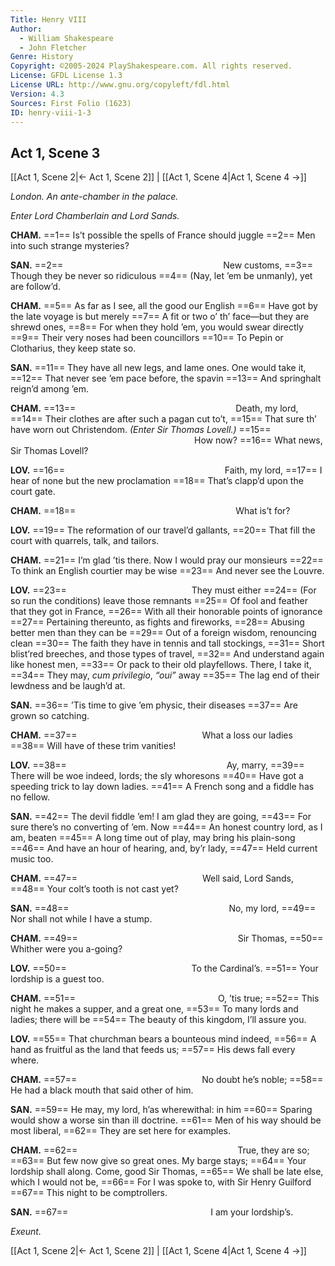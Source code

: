 ```yaml
---
Title: Henry VIII
Author: 
  - William Shakespeare
  - John Fletcher
Genre: History
Copyright: ©2005-2024 PlayShakespeare.com. All rights reserved.
License: GFDL License 1.3
License URL: http://www.gnu.org/copyleft/fdl.html
Version: 4.3
Sources: First Folio (1623)
ID: henry-viii-1-3
---
```


## Act 1, Scene 3
[[Act 1, Scene 2|← Act 1, Scene 2]] | [[Act 1, Scene 4|Act 1, Scene 4 →]]

*London. An ante-chamber in the palace.*

*Enter Lord Chamberlain and Lord Sands.*

**CHAM.**
==1== Is’t possible the spells of France should juggle
==2== Men into such strange mysteries?

**SAN.**
==2==                   New customs,
==3== Though they be never so ridiculous
==4== (Nay, let ’em be unmanly), yet are follow’d.

**CHAM.**
==5== As far as I see, all the good our English
==6== Have got by the late voyage is but merely
==7== A fit or two o’ th’ face—but they are shrewd ones,
==8== For when they hold ’em, you would swear directly
==9== Their very noses had been councillors
==10== To Pepin or Clotharius, they keep state so.

**SAN.**
==11== They have all new legs, and lame ones. One would take it,
==12== That never see ’em pace before, the spavin
==13== And springhalt reign’d among ’em.

**CHAM.**
==13==                   Death, my lord,
==14== Their clothes are after such a pagan cut to’t,
==15== That sure th’ have worn out Christendom.
*(Enter Sir Thomas Lovell.)*
==15==                      How now?
==16== What news, Sir Thomas Lovell?

**LOV.**
==16==                   Faith, my lord,
==17== I hear of none but the new proclamation
==18== That’s clapp’d upon the court gate.

**CHAM.**
==18==                   What is’t for?

**LOV.**
==19== The reformation of our travel’d gallants,
==20== That fill the court with quarrels, talk, and tailors.

**CHAM.**
==21== I’m glad ’tis there. Now I would pray our monsieurs
==22== To think an English courtier may be wise
==23== And never see the Louvre.

**LOV.**
==23==               They must either
==24== (For so run the conditions) leave those remnants
==25== Of fool and feather that they got in France,
==26== With all their honorable points of ignorance
==27== Pertaining thereunto, as fights and fireworks,
==28== Abusing better men than they can be
==29== Out of a foreign wisdom, renouncing clean
==30== The faith they have in tennis and tall stockings,
==31== Short blist’red breeches, and those types of travel,
==32== And understand again like honest men,
==33== Or pack to their old playfellows. There, I take it,
==34== They may, *cum privilegio*, *“oui”* away
==35== The lag end of their lewdness and be laugh’d at.

**SAN.**
==36== ’Tis time to give ’em physic, their diseases
==37== Are grown so catching.

**CHAM.**
==37==               What a loss our ladies
==38== Will have of these trim vanities!

**LOV.**
==38==                   Ay, marry,
==39== There will be woe indeed, lords; the sly whoresons
==40== Have got a speeding trick to lay down ladies.
==41== A French song and a fiddle has no fellow.

**SAN.**
==42== The devil fiddle ’em! I am glad they are going,
==43== For sure there’s no converting of ’em. Now
==44== An honest country lord, as I am, beaten
==45== A long time out of play, may bring his plain-song
==46== And have an hour of hearing, and, by’r lady,
==47== Held current music too.

**CHAM.**
==47==               Well said, Lord Sands,
==48== Your colt’s tooth is not cast yet?

**SAN.**
==48==                   No, my lord,
==49== Nor shall not while I have a stump.

**CHAM.**
==49==                   Sir Thomas,
==50== Whither were you a-going?

**LOV.**
==50==               To the Cardinal’s.
==51== Your lordship is a guest too.

**CHAM.**
==51==                 O, ’tis true;
==52== This night he makes a supper, and a great one,
==53== To many lords and ladies; there will be
==54== The beauty of this kingdom, I’ll assure you.

**LOV.**
==55== That churchman bears a bounteous mind indeed,
==56== A hand as fruitful as the land that feeds us;
==57== His dews fall every where.

**CHAM.**
==57==               No doubt he’s noble;
==58== He had a black mouth that said other of him.

**SAN.**
==59== He may, my lord, h’as wherewithal: in him
==60== Sparing would show a worse sin than ill doctrine.
==61== Men of his way should be most liberal,
==62== They are set here for examples.

**CHAM.**
==62==                   True, they are so;
==63== But few now give so great ones. My barge stays;
==64== Your lordship shall along. Come, good Sir Thomas,
==65== We shall be late else, which I would not be,
==66== For I was spoke to, with Sir Henry Guilford
==67== This night to be comptrollers.

**SAN.**
==67==                 I am your lordship’s.

*Exeunt.*

[[Act 1, Scene 2|← Act 1, Scene 2]] | [[Act 1, Scene 4|Act 1, Scene 4 →]]